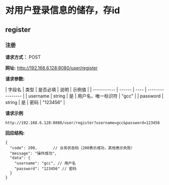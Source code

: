 # 对用户登录信息的储存，存id

## register

### 注册

**请求方式：** POST

**网址:** http://192.168.6.128:8080/user/register

**请求参数:**

| 字段名         | 类型     | 是否必填 | 说明      | 示例值              |
| ----------- | ------ | ---- | ---------------- |
| username    | string | 是    | 用户名，唯一标识符 | "gcc"             |
| password    | string | 是    | 密码      | "123456"          |

**请求示例**

    http://192.168.6.128:8080/user/register?username=gcc&password=123456

**回应结构:**

```
{
  "code": 200,       // 业务状态码（200表示成功，其他表示失败）
  "message": "操作成功",
  "data": {
    "username": "gcc", // 用户名
    "password": "123456" // 密码
  }
}
```

